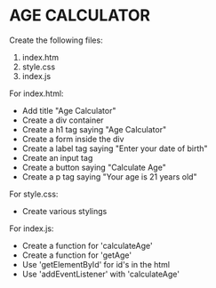 # AGE CALCULATOR

Create the following files:
  1. index.htm
  2. style.css
  3. index.js

For index.html:
  - Add  title "Age Calculator"
  - Create a div container
  - Create a h1 tag saying "Age Calculator"
  - Create a form inside the div
  - Create a label tag saying "Enter your date of birth"
  - Create an input tag
  - Create a button saying "Calculate Age"
  - Create a p tag saying "Your age is 21 years old"

For style.css:
  - Create various stylings

For index.js:
  - Create a function for 'calculateAge'
  - Create a function for 'getAge'
  - Use 'getElementById' for id's in the html
  - Use 'addEventListener' with 'calculateAge'